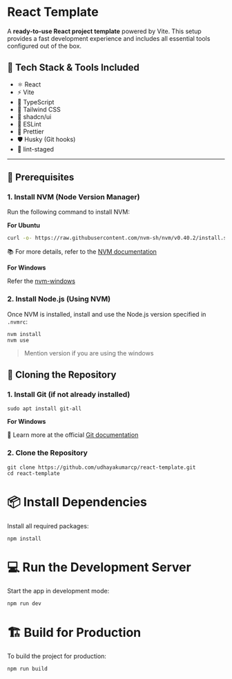 # React Template

A **ready-to-use React project template** powered by Vite. This setup provides a fast development experience and includes all essential tools configured out of the box.

## 🚀 Tech Stack & Tools Included

- ⚛️ React
- ⚡ Vite
- 🧠 TypeScript
- 🎨 Tailwind CSS
- 🧱 shadcn/ui
- 🧹 ESLint
- 💅 Prettier
- 🛡️ Husky (Git hooks)
- 🧪 lint-staged

---

## 🧰 Prerequisites

### 1. Install NVM (Node Version Manager)

Run the following command to install NVM:

**For Ubuntu**

```bash
curl -o- https://raw.githubusercontent.com/nvm-sh/nvm/v0.40.2/install.sh | bash
```

📚 For more details, refer to the [NVM documentation](https://github.com/nvm-sh/nvm?tab=readme-ov-file)

**For Windows**

Refer the [nvm-windows](https://github.com/coreybutler/nvm-windows)

### 2. Install Node.js (Using NVM)

Once NVM is installed, install and use the Node.js version specified in `.nvmrc`:

```
nvm install
nvm use
```

> Mention version if you are using the windows

## 🧾 Cloning the Repository

### 1. Install Git (if not already installed)

```
sudo apt install git-all
```

**For Windows**

🔗 Learn more at the official [Git documentation](https://git-scm.com/book/en/v2/Getting-Started-Installing-Git)

### 2. Clone the Repository

```
git clone https://github.com/udhayakumarcp/react-template.git
cd react-template
```

# 📦 Install Dependencies

Install all required packages:

```
npm install
```

# 💻 Run the Development Server

Start the app in development mode:

```
npm run dev
```

# 🏗️ Build for Production

To build the project for production:

```
npm run build
```
